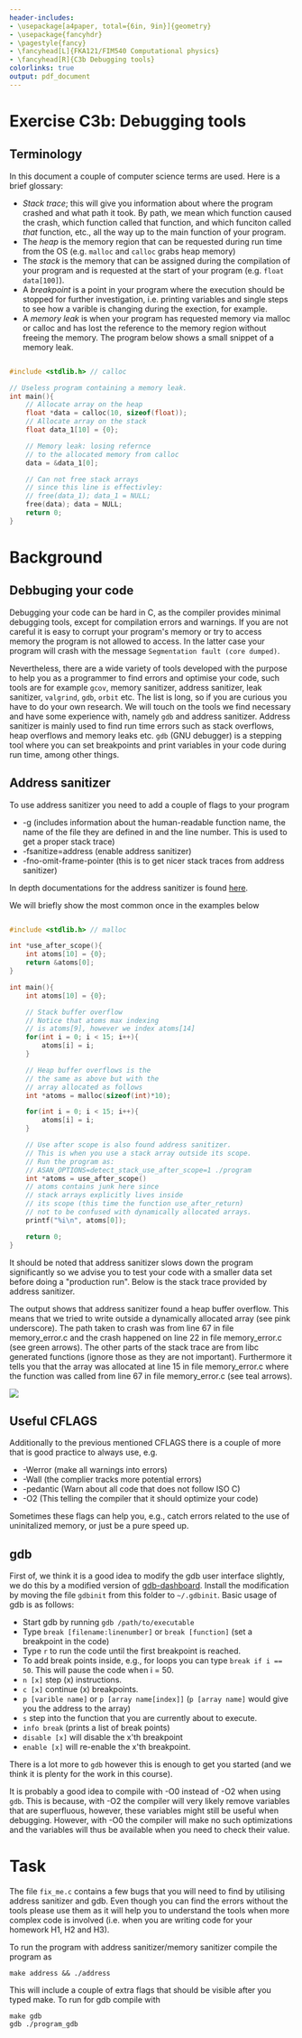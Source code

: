 ```yaml
---
header-includes:
- \usepackage[a4paper, total={6in, 9in}]{geometry}
- \usepackage{fancyhdr}
- \pagestyle{fancy}
- \fancyhead[L]{FKA121/FIM540 Computational physics}
- \fancyhead[R]{C3b Debugging tools}
colorlinks: true
output: pdf_document
---
```

Exercise C3b: Debugging tools
====

## Terminology

In this document a couple of computer science terms are used.
Here is a brief glossary:

  * *Stack trace*; this will give you information about where the program crashed
    and what path it took. By path, we mean which function caused the crash,
    which function called that function, and which funciton called *that*
    function, etc., all the way up to the main function of your program.
  * The *heap* is the memory region that can be requested during run time from the OS
    (e.g. `malloc` and `calloc` grabs heap memory)
  * The *stack* is the memory that can be assigned during the compilation of
    your program and is requested at the start of your program (e.g. `float data[100]`).
  * A *breakpoint* is a point in your program where the execution should be
    stopped for further investigation, i.e. printing variables and single steps
    to see how a varible is changing during the exection, for example.
  * A *memory leak* is when your program has requested memory via malloc or calloc
    and has lost the reference to the memory region without freeing the memory.
    The program below shows a small snippet of a memory leak.

```c

#include <stdlib.h> // calloc

// Useless program containing a memory leak.
int main(){
    // Allocate array on the heap
    float *data = calloc(10, sizeof(float));
    // Allocate array on the stack
    float data_1[10] = {0};

    // Memory leak: losing refernce
    // to the allocated memory from calloc
    data = &data_1[0];

    // Can not free stack arrays
    // since this line is effectivley:
    // free(data_1); data_1 = NULL;
    free(data); data = NULL;
    return 0;
}
```

# Background

## Debbuging your code

Debugging your code can be hard in C, as the compiler provides minimal
debugging tools, except for compilation errors and warnings.
If you are not careful it is
easy to corrupt your program's memory or try to access memory the program is not
allowed to access.
In the latter case your program will crash with the message
`Segmentation fault (core dumped)`.

Nevertheless, there are a wide variety of tools developed with the purpose to
help you as a programmer to find errors and optimise your code, such tools are for
example `gcov`, memory sanitizer, address sanitizer, leak sanitizer,
`valgrind`, `gdb`, `orbit` etc.
The list is long, so if you are curious you have to do your own research.
We will touch on the tools we find necessary and have some experience with,
namely `gdb` and address sanitizer. Address sanitizer is mainly
used to find run time errors such as stack overflows, heap overflows and memory
leaks etc. `gdb` (GNU debugger) is a stepping tool where you can set
breakpoints and print variables in your code during run time, among other
things.


## Address sanitizer
To use address sanitizer you need to add a couple of flags to your program

  * -g (includes information about the human-readable function name, the name
    of the file they are defined in and the line number. This is used to get a
    proper stack trace)
  * -fsanitize=address (enable address sanitizer)
  * -fno-omit-frame-pointer (this is to get nicer stack traces from  address
    sanitizer)

In depth documentations for the address sanitizer is found
[here](https://github.com/google/sanitizers/wiki/AddressSanitizer).

We will briefly show the most common once in the examples below
```c

#include <stdlib.h> // malloc

int *use_after_scope(){
    int atoms[10] = {0};
    return &atoms[0];
}

int main(){
    int atoms[10] = {0};

    // Stack buffer overflow
    // Notice that atoms max indexing
    // is atoms[9], however we index atoms[14]
    for(int i = 0; i < 15; i++){
        atoms[i] = i;
    }

    // Heap buffer overflows is the
    // the same as above but with the
    // array allocated as follows
    int *atoms = malloc(sizeof(int)*10);

    for(int i = 0; i < 15; i++){
        atoms[i] = i;
    }

    // Use after scope is also found address sanitizer.
    // This is when you use a stack array outside its scope.
    // Run the program as:
    // ASAN_OPTIONS=detect_stack_use_after_scope=1 ./program
    int *atoms = use_after_scope()
    // atoms contains junk here since
    // stack arrays explicitly lives inside
    // its scope (this time the function use_after_return)
    // not to be confused with dynamically allocated arrays.
    printf("%i\n", atoms[0]);

    return 0;
}
```


It should be noted that address sanitizer slows down the program significantly
so we advise you to test your code with a smaller data set before doing a
\"production run\". Below is the stack trace provided by address
sanitizer.

The output shows that address sanitizer found a heap buffer overflow.
This means that we tried to write outside a dynamically allocated array
(see pink underscore).
The path taken to crash was from line 67 in file memory\_error.c and the crash
happened on line 22 in file memory\_error.c (see green arrows).
The other parts of the stack trace are from libc generated functions
(ignore those as they are not important).
Furthermore it tells you that the array was allocated at line 15 in file
memory\_error.c where the function was called from line 67 in file
memory\_error.c (see teal arrows).

![](.figures/address-sanitizer-marked.png)

## Useful CFLAGS
Additionally to the previous mentioned CFLAGS there is a couple of more that is
good practice to always use, e.g.

  * -Werror (make all warnings into errors)
  * -Wall (the complier tracks more potential errors)
  * -pedantic (Warn about all code that does not follow ISO C)
  * -O2 (This telling the compiler that it should optimize your code)

Sometimes these flags can help you, e.g., catch errors related to the use of
uninitalized memory, or just be a pure speed up.

## gdb
First of, we think it is a good idea to modify the gdb user interface slightly,
we do this by a modified version of
[gdb-dashboard](https://github.com/cyrus-and/gdb-dashboard).
Install the modification by moving the file `gdbinit` from this folder to `~/.gdbinit`.
Basic usage of gdb is as follows:

  * Start gdb by running `gdb /path/to/executable`
  * Type `break [filename:linenumber]` or `break [function]` (set a breakpoint in the
    code)
  * Type `r` to run the code until the first breakpoint is reached.
  * To add break points inside, e.g., for loops you can type `break if i == 50`.
    This will pause the code when i = 50.
  * `n [x]` step (x) instructions.
  * `c [x]` continue (x) breakpoints.
  * `p [varible name]`  or `p [array name[index]]` (`p [array name]` would give you the
    address to the array)
  * `s` step into the function that you are currently about to execute.
  * `info break` (prints a list of break points)
  * `disable [x]` will disable the x'th breakpoint
  * `enable [x]` will re-enable the x'th breakpoint.

There is a lot more to `gdb` however this is enough to get you started (and we
think it is plenty for the work in this course).

It is probably a good idea to compile with -O0 instead of -O2 when using `gdb`.
This is because, with -O2 the compiler will very likely remove variables that
are superfluous, however, these variables might still be useful when debugging.
However, with -O0 the compiler will make no such optimizations and the variables
will thus be available when you need to check their value.

# Task

The file `fix_me.c` contains a few bugs that you will need to find by utilising
address sanitizer and gdb. Even though you can find the errors without the
tools please use them as it will help you to understand the tools when more
complex code is involved (i.e. when you are writing code for your homework H1, H2 and H3).

To run the program with address sanitizer/memory sanitizer compile the program as

```
make address && ./address
```
This will include a couple of extra flags that should be visible after you typed make.
To run for gdb compile with

```
make gdb
gdb ./program_gdb
```

